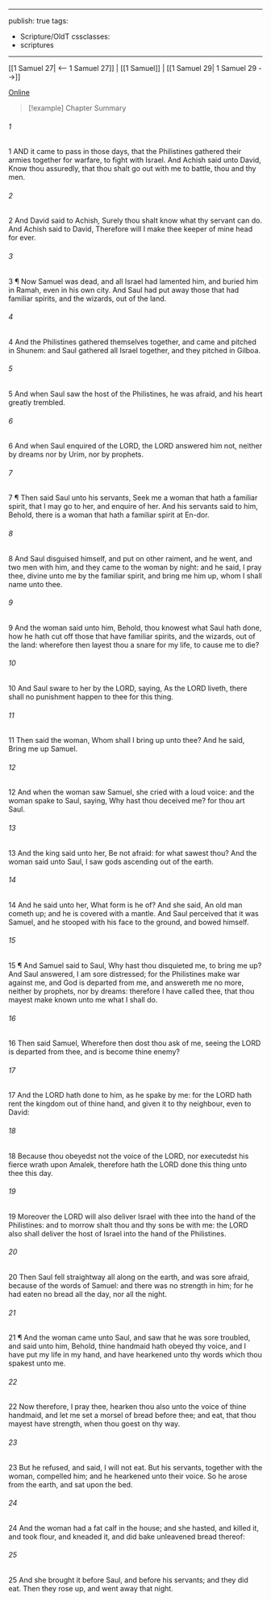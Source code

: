 

---
publish: true
tags:
  - Scripture/OldT
cssclasses:
  - scriptures
---
[[1 Samuel 27| <-- 1 Samuel 27]] | [[1 Samuel]] | [[1 Samuel 29| 1 Samuel 29 -->]]

[Online](https://churchofjesuschrist.org/study/scriptures/ot/1-sam/28?lang=eng)

>[!example] Chapter Summary
>
###### 1
1 AND it came to pass in those days, that the Philistines gathered their armies together for warfare, to fight with Israel.  And Achish said unto David, Know thou assuredly, that thou shalt go out with me to battle, thou and thy men.
###### 2
2 And David said to Achish, Surely thou shalt know what thy servant can do.  And Achish said to David, Therefore will I make thee keeper of mine head for ever.
###### 3
3 ¶ Now Samuel was dead, and all Israel had lamented him, and buried him in Ramah, even in his own city.  And Saul had put away those that had familiar spirits, and the wizards, out of the land.
###### 4
4 And the Philistines gathered themselves together, and came and pitched in Shunem: and Saul gathered all Israel together, and they pitched in Gilboa.
###### 5
5 And when Saul saw the host of the Philistines, he was afraid, and his heart greatly trembled.
###### 6
6 And when Saul enquired of the LORD, the LORD answered him not, neither by dreams nor by Urim, nor by prophets.
###### 7
7 ¶ Then said Saul unto his servants, Seek me a woman that hath a familiar spirit, that I may go to her, and enquire of her.  And his servants said to him, Behold, there is a woman that hath a familiar spirit at En-dor.
###### 8
8 And Saul disguised himself, and put on other raiment, and he went, and two men with him, and they came to the woman by night: and he said, I pray thee, divine unto me by the familiar spirit, and bring me him up, whom I shall name unto thee.
###### 9
9 And the woman said unto him, Behold, thou knowest what Saul hath done, how he hath cut off those that have familiar spirits, and the wizards, out of the land: wherefore then layest thou a snare for my life, to cause me to die?
###### 10
10 And Saul sware to her by the LORD, saying, As the LORD liveth, there shall no punishment happen to thee for this thing.
###### 11
11 Then said the woman, Whom shall I bring up unto thee?  And he said, Bring me up Samuel.
###### 12
12 And when the woman saw Samuel, she cried with a loud voice: and the woman spake to Saul, saying, Why hast thou deceived me?  for thou art Saul.
###### 13
13 And the king said unto her, Be not afraid: for what sawest thou?  And the woman said unto Saul, I saw gods ascending out of the earth.
###### 14
14 And he said unto her, What form is he of?  And she said, An old man cometh up; and he is covered with a mantle.  And Saul perceived that it was Samuel, and he stooped with his face to the ground, and bowed himself.
###### 15
15 ¶ And Samuel said to Saul, Why hast thou disquieted me, to bring me up?  And Saul answered, I am sore distressed; for the Philistines make war against me, and God is departed from me, and answereth me no more, neither by prophets, nor by dreams: therefore I have called thee, that thou mayest make known unto me what I shall do.
###### 16
16 Then said Samuel, Wherefore then dost thou ask of me, seeing the LORD is departed from thee, and is become thine enemy?
###### 17
17 And the LORD hath done to him, as he spake by me: for the LORD hath rent the kingdom out of thine hand, and given it to thy neighbour, even to David:
###### 18
18 Because thou obeyedst not the voice of the LORD, nor executedst his fierce wrath upon Amalek, therefore hath the LORD done this thing unto thee this day.
###### 19
19 Moreover the LORD will also deliver Israel with thee into the hand of the Philistines: and to morrow shalt thou and thy sons be with me: the LORD also shall deliver the host of Israel into the hand of the Philistines.
###### 20
20 Then Saul fell straightway all along on the earth, and was sore afraid, because of the words of Samuel: and there was no strength in him; for he had eaten no bread all the day, nor all the night.
###### 21
21 ¶ And the woman came unto Saul, and saw that he was sore troubled, and said unto him, Behold, thine handmaid hath obeyed thy voice, and I have put my life in my hand, and have hearkened unto thy words which thou spakest unto me.
###### 22
22 Now therefore, I pray thee, hearken thou also unto the voice of thine handmaid, and let me set a morsel of bread before thee; and eat, that thou mayest have strength, when thou goest on thy way.
###### 23
23 But he refused, and said, I will not eat.  But his servants, together with the woman, compelled him; and he hearkened unto their voice.  So he arose from the earth, and sat upon the bed.
###### 24
24 And the woman had a fat calf in the house; and she hasted, and killed it, and took flour, and kneaded it, and did bake unleavened bread thereof:
###### 25
25 And she brought it before Saul, and before his servants; and they did eat.  Then they rose up, and went away that night.



